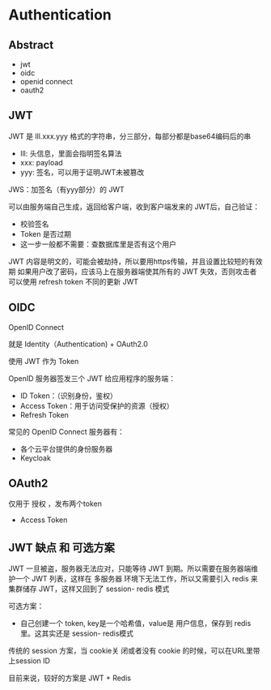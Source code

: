 # Authentication

## Abstract

- jwt
- oidc
- openid connect
- oauth2

## JWT

JWT 是 lll.xxx.yyy 格式的字符串，分三部分，每部分都是base64编码后的串
- lll: 头信息，里面会指明签名算法
- xxx: payload
- yyy: 签名，可以用于证明JWT未被篡改

JWS：加签名（有yyy部分）的 JWT

可以由服务端自己生成，返回给客户端，收到客户端发来的 JWT后，自己验证：
- 校验签名
- Token 是否过期
- 这一步一般都不需要：查数据库里是否有这个用户

JWT 内容是明文的，可能会被劫持，所以要用https传输，并且设置比较短的有效期
如果用户改了密码，应该马上在服务器端使其所有的 JWT 失效，否则攻击者可以使用 refresh token 不同的更新 JWT

## OIDC

OpenID Connect

就是 Identity（Authentication) + OAuth2.0

使用 JWT 作为 Token

OpenID 服务器签发三个 JWT 给应用程序的服务端：
- ID Token：（识别身份，鉴权）
- Access Token：用于访问受保护的资源（授权）
- Refresh Token

常见的 OpenID Connect 服务器有：
- 各个云平台提供的身份服务器
- Keycloak

## OAuth2

仅用于 授权 ，发布两个token
- Access Token

## JWT 缺点 和 可选方案

JWT 一旦被盗，服务器无法应对，只能等待 JWT 到期。所以需要在服务器端维护一个 JWT 列表，这样在 多服务器 环境下无法工作，所以又需要引入 redis 来集群储存 JWT，这样又回到了 session- redis 模式

可选方案：
- 自己创建一个 token, key是一个哈希值，value是 用户信息，保存到 redis 里。这其实还是 session- redis模式

传统的 session 方案，当 cookie关 闭或者没有 cookie 的时候，可以在URL里带上session ID

目前来说，较好的方案是 JWT + Redis
